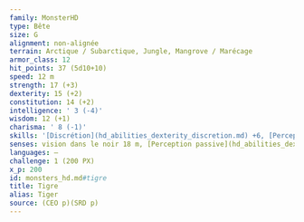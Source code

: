 ```yaml
---
family: MonsterHD
type: Bête
size: G
alignment: non-alignée
terrain: Arctique / Subarctique, Jungle, Mangrove / Marécage
armor_class: 12
hit_points: 37 (5d10+10)
speed: 12 m
strength: 17 (+3)
dexterity: 15 (+2)
constitution: 14 (+2)
intelligence: ' 3 (-4)'
wisdom: 12 (+1)
charisma: ' 8 (-1)'
skills: '[Discrétion](hd_abilities_dexterity_discretion.md) +6, [Perception](hd_abilities_wisdom_perception.md) +3'
senses: vision dans le noir 18 m, [Perception passive](hd_abilities_dexterity_perception_passive.md) 13
languages: —
challenge: 1 (200 PX)
x_p: 200
id: monsters_hd.md#tigre
title: Tigre
alias: Tiger
source: (CEO p)(SRD p)
---
```


